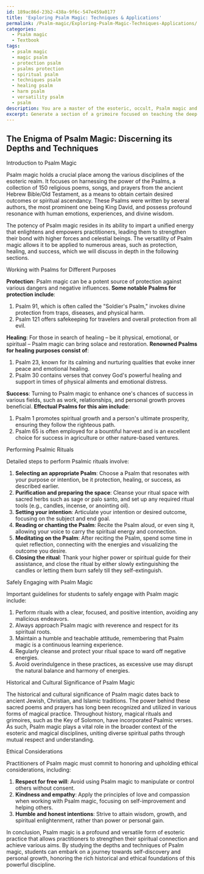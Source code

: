 ```yaml
---
id: 189ac86d-23b2-438a-9f6c-547e459a0177
title: 'Exploring Psalm Magic: Techniques & Applications'
permalink: /Psalm-magic/Exploring-Psalm-Magic-Techniques-Applications/
categories:
  - Psalm magic
  - Textbook
tags:
  - psalm magic
  - magic psalm
  - protection psalm
  - psalms protection
  - spiritual psalm
  - techniques psalm
  - healing psalm
  - harm psalm
  - versatility psalm
  - psalm
description: You are a master of the esoteric, occult, Psalm magic and education, you have written many textbooks on the subject in ways that provide students with rich and deep understanding of the subject. You are being asked to write textbook-like sections on a topic and you do it with full context, explainability, and reliability in accuracy to the true facts of the topic at hand, in a textbook style that a student would easily be able to learn from, in a rich, engaging, and contextual way. Always include relevant context (such as formulas and history), related concepts, and in a way that someone can gain deep insights from.
excerpt: Generate a section of a grimoire focused on teaching the deep knowledge, techniques, and practices of Psalm magic. This section should include an introduction to Psalm magic, various methods of working with Psalms for different purposes (such as protection, healing, and success), detailed steps to perform Psalmic rituals, and important guidelines for students to safely engage with this esoteric practice. Additionally, share insights on the historical and cultural significance of Psalm magic, as well as any ethical considerations practitioners should be aware of.
---
```


## The Enigma of Psalm Magic: Discerning its Depths and Techniques

Introduction to Psalm Magic

Psalm magic holds a crucial place among the various disciplines of the esoteric realm. It focuses on harnessing the power of the Psalms, a collection of 150 religious poems, songs, and prayers from the ancient Hebrew Bible/Old Testament, as a means to obtain certain desired outcomes or spiritual ascendancy. These Psalms were written by several authors, the most prominent one being King David, and possess profound resonance with human emotions, experiences, and divine wisdom.

The potency of Psalm magic resides in its ability to impart a unified energy that enlightens and empowers practitioners, leading them to strengthen their bond with higher forces and celestial beings. The versatility of Psalm magic allows it to be applied to numerous areas, such as protection, healing, and success, which we will discuss in depth in the following sections.

Working with Psalms for Different Purposes

**Protection**: Psalm magic can be a potent source of protection against various dangers and negative influences. **Some notable Psalms for protection include**:

1. Psalm 91, which is often called the "Soldier's Psalm," invokes divine protection from traps, diseases, and physical harm.
2. Psalm 121 offers safekeeping for travelers and overall protection from all evil.

**Healing**: For those in search of healing – be it physical, emotional, or spiritual – Psalm magic can bring solace and restoration. **Renowned Psalms for healing purposes consist of**:

1. Psalm 23, known for its calming and nurturing qualities that evoke inner peace and emotional healing.
2. Psalm 30 contains verses that convey God's powerful healing and support in times of physical ailments and emotional distress.

**Success**: Turning to Psalm magic to enhance one's chances of success in various fields, such as work, relationships, and personal growth proves beneficial. **Effectual Psalms for this aim include**:

1. Psalm 1 promotes spiritual growth and a person's ultimate prosperity, ensuring they follow the righteous path.
2. Psalm 65 is often employed for a bountiful harvest and is an excellent choice for success in agriculture or other nature-based ventures.

Performing Psalmic Rituals

Detailed steps to perform Psalmic rituals involve:

1. **Selecting an appropriate Psalm**: Choose a Psalm that resonates with your purpose or intention, be it protection, healing, or success, as described earlier.
2. **Purification and preparing the space**: Cleanse your ritual space with sacred herbs such as sage or palo santo, and set up any required ritual tools (e.g., candles, incense, or anointing oil).
3. **Setting your intention**: Articulate your intention or desired outcome, focusing on the subject and end goal.
4. **Reading or chanting the Psalm**: Recite the Psalm aloud, or even sing it, allowing your voice to carry the spiritual energy and connection.
5. **Meditating on the Psalm**: After reciting the Psalm, spend some time in quiet reflection, connecting with the energies and visualizing the outcome you desire.
6. **Closing the ritual**: Thank your higher power or spiritual guide for their assistance, and close the ritual by either slowly extinguishing the candles or letting them burn safely till they self-extinguish.

Safely Engaging with Psalm Magic

Important guidelines for students to safely engage with Psalm magic include:

1. Perform rituals with a clear, focused, and positive intention, avoiding any malicious endeavors.
2. Always approach Psalm magic with reverence and respect for its spiritual roots.
3. Maintain a humble and teachable attitude, remembering that Psalm magic is a continuous learning experience.
4. Regularly cleanse and protect your ritual space to ward off negative energies.
5. Avoid overindulgence in these practices, as excessive use may disrupt the natural balance and harmony of energies.

Historical and Cultural Significance of Psalm Magic

The historical and cultural significance of Psalm magic dates back to ancient Jewish, Christian, and Islamic traditions. The power behind these sacred poems and prayers has long been recognized and utilized in various forms of magical practice. Throughout history, magical rituals and grimoires, such as the Key of Solomon, have incorporated Psalmic verses. As such, Psalm magic plays a vital role in the broader context of the esoteric and magical disciplines, uniting diverse spiritual paths through mutual respect and understanding.

Ethical Considerations

Practitioners of Psalm magic must commit to honoring and upholding ethical considerations, including:

1. **Respect for free will**: Avoid using Psalm magic to manipulate or control others without consent.
2. **Kindness and empathy**: Apply the principles of love and compassion when working with Psalm magic, focusing on self-improvement and helping others.
3. **Humble and honest intentions**: Strive to attain wisdom, growth, and spiritual enlightenment, rather than power or personal gain.

In conclusion, Psalm magic is a profound and versatile form of esoteric practice that allows practitioners to strengthen their spiritual connection and achieve various aims. By studying the depths and techniques of Psalm magic, students can embark on a journey towards self-discovery and personal growth, honoring the rich historical and ethical foundations of this powerful discipline.
